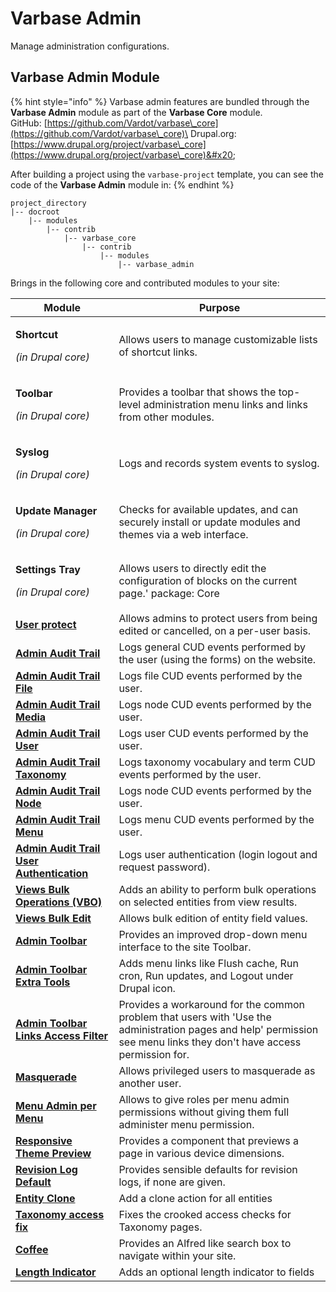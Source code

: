 # Varbase Admin

Manage administration configurations.

## Varbase Admin Module

{% hint style="info" %}
Varbase admin features are bundled through the **Varbase Admin** module as part of the **Varbase Core** module.\
GitHub: [https://github.com/Vardot/varbase\_core](https://github.com/Vardot/varbase\_core)\
Drupal.org: [https://www.drupal.org/project/varbase\_core](https://www.drupal.org/project/varbase\_core)&#x20;

After building a project using the `varbase-project` template, you can see the code of the **Varbase Admin** module in:
{% endhint %}

```
project_directory
|-- docroot
    |-- modules
        |-- contrib
            |-- varbase_core
                |-- contrib
                    |-- modules
                        |-- varbase_admin
```

Brings in the following core and contributed modules to your site:

| Module                                                                                          | Purpose                                                                                                                                                               |
| ----------------------------------------------------------------------------------------------- | --------------------------------------------------------------------------------------------------------------------------------------------------------------------- |
| <p><strong>Shortcut</strong></p><p><em>(in Drupal core)</em></p>                                | Allows users to manage customizable lists of shortcut links.                                                                                                          |
| <p><strong>Toolbar</strong></p><p><em>(in Drupal core)</em></p>                                 | Provides a toolbar that shows the top-level administration menu links and links from other modules.                                                                   |
| <p><strong>Syslog</strong></p><p><em>(in Drupal core)</em></p>                                  | Logs and records system events to syslog.                                                                                                                             |
| <p><strong>Update Manager</strong></p><p><em>(in Drupal core)</em></p>                          | Checks for available updates, and can securely install or update modules and themes via a web interface.                                                              |
| <p><strong>Settings Tray</strong></p><p><em>(in Drupal core)</em></p>                           | Allows users to directly edit the configuration of blocks on the current page.' package: Core                                                                         |
| [**User protect**](https://www.drupal.org/project/userprotect)                                  | Allows admins to protect users from being edited or cancelled, on a per-user basis.                                                                                   |
| [**Admin Audit Trail**](https://www.drupal.org/project/admin\_audit\_trail)                     | Logs general CUD events performed by the user (using the forms) on the website.                                                                                       |
| [**Admin Audit Trail File**](https://www.drupal.org/project/admin\_audit\_trail)                | Logs file CUD events performed by the user.                                                                                                                           |
| [**Admin Audit Trail Media**](https://www.drupal.org/project/admin\_audit\_trail)               | Logs node CUD events performed by the user.                                                                                                                           |
| [**Admin Audit Trail User**](https://www.drupal.org/project/admin\_audit\_trail)                | Logs user CUD events performed by the user.                                                                                                                           |
| [**Admin Audit Trail Taxonomy**](https://www.drupal.org/project/admin\_audit\_trail)            | Logs taxonomy vocabulary and term CUD events performed by the user.                                                                                                   |
| [**Admin Audit Trail Node**](https://www.drupal.org/project/admin\_audit\_trail)                | Logs node CUD events performed by the user.                                                                                                                           |
| [**Admin Audit Trail Menu**](https://www.drupal.org/project/admin\_audit\_trail)                | Logs menu CUD events performed by the user.                                                                                                                           |
| [**Admin Audit Trail User Authentication**](https://www.drupal.org/project/admin\_audit\_trail) | Logs user authentication (login logout and request password).                                                                                                         |
| [**Views Bulk Operations (VBO)**](https://www.drupal.org/project/views\_bulk\_operations)       | Adds an ability to perform bulk operations on selected entities from view results.                                                                                    |
| [**Views Bulk Edit**](https://www.drupal.org/project/views\_bulk\_edit)                         | Allows bulk edition of entity field values.                                                                                                                           |
| [**Admin Toolbar**](https://www.drupal.org/project/admin\_toolbar)                              | Provides an improved drop-down menu interface to the site Toolbar.                                                                                                    |
| [**Admin Toolbar Extra Tools**](https://www.drupal.org/project/admin\_toolbar)                  | Adds menu links like Flush cache, Run cron, Run updates, and Logout under Drupal icon.                                                                                |
| [**Admin Toolbar Links Access Filter**](https://www.drupal.org/project/admin\_toolbar)          | Provides a workaround for the common problem that users with 'Use the administration pages and help' permission see menu links they don't have access permission for. |
| [**Masquerade**](https://www.drupal.org/project/masquerade)                                     | Allows privileged users to masquerade as another user.                                                                                                                |
| [**Menu Admin per Menu**](https://www.drupal.org/project/menu\_admin\_per\_menu)                | Allows to give roles per menu admin permissions without giving them full administer menu permission.                                                                  |
| [**Responsive Theme Preview**](https://www.drupal.org/project/responsive\_preview)              | Provides a component that previews a page in various device dimensions.                                                                                               |
| [**Revision Log Default**](https://www.drupal.org/project/revision\_log\_default)               | Provides sensible defaults for revision logs, if none are given.                                                                                                      |
| [**Entity Clone**](https://www.drupal.org/project/entity\_clone)                                | Add a clone action for all entities                                                                                                                                   |
| [**Taxonomy access fix**](https://www.drupal.org/project/taxonomy\_access\_fix)                 | Fixes the crooked access checks for Taxonomy pages.                                                                                                                   |
| [**Coffee**](https://www.drupal.org/project/coffee)                                             | Provides an Alfred like search box to navigate within your site.                                                                                                      |
| [**Length Indicator**](https://www.drupal.org/project/length\_indicator)                        | Adds an optional length indicator to fields                                                                                                                           |
